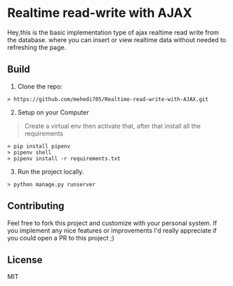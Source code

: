 # Realtime read-write with AJAX

Hey,this is the basic implementation type of ajax realtime read write from the database. where you can insert or view realtime data without needed to refreshing the page.

## Build

1. Clone the repo:
```console
> https://github.com/mehedi705/Realtime-read-write-with-AJAX.git
```

2. Setup on your Computer
> Create a virtual env then activate that, after that install all the requirements
```console
> pip install pipenv
> pipenv shell
> pipenv install -r requirements.txt
```

3. Run the project locally.
```console
> python manage.py runserver
```
## Contributing

Feel free to fork this project and customize with your personal system. If you implement any nice features or improvements I'd really appreciate if you could open a PR to this project ;)

## License

MIT

